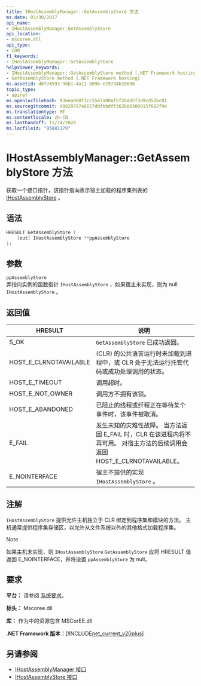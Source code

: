 ```yaml
---
title: IHostAssemblyManager::GetAssemblyStore 方法
ms.date: 03/30/2017
api_name:
- IHostAssemblyManager.GetAssemblyStore
api_location:
- mscoree.dll
api_type:
- COM
f1_keywords:
- IHostAssemblyManager::GetAssemblyStore
helpviewer_keywords:
- IHostAssemblyManager::GetAssemblyStore method [.NET Framework hosting]
- GetAssemblyStore method [.NET Framework hosting]
ms.assetid: d0f74593-9bb1-4a11-8096-e29734b20698
topic_type:
- apiref
ms.openlocfilehash: 936ea068f3cc5567a00af5f2bdd5f3d9cd52bc81
ms.sourcegitcommit: d8020797a6657d0fbbdff362b80300815f682f94
ms.translationtype: MT
ms.contentlocale: zh-CN
ms.lasthandoff: 11/24/2020
ms.locfileid: "95681179"
---
```

# <a name="ihostassemblymanagergetassemblystore-method"></a>IHostAssemblyManager::GetAssemblyStore 方法

获取一个接口指针，该指针指向表示宿主加载的程序集列表的 [IHostAssemblyStore](ihostassemblystore-interface.md) 。  
  
## <a name="syntax"></a>语法  
  
```cpp  
HRESULT GetAssemblyStore (  
    [out] IHostAssemblyStore **ppAssemblyStore  
);  
```  
  
## <a name="parameters"></a>参数  

 `ppAssemblyStore`  
 弄指向实例的函数指针 `IHostAssemblyStore` ，如果宿主未实现，则为 null `IHostAssemblyStore` 。  
  
## <a name="return-value"></a>返回值  
  
|HRESULT|说明|  
|-------------|-----------------|  
|S_OK|`GetAssemblyStore` 已成功返回。|  
|HOST_E_CLRNOTAVAILABLE| (CLR) 的公共语言运行时未加载到进程中，或 CLR 处于无法运行托管代码或成功处理调用的状态。|  
|HOST_E_TIMEOUT|调用超时。|  
|HOST_E_NOT_OWNER|调用方不拥有该锁。|  
|HOST_E_ABANDONED|已阻止的线程或纤程正在等待某个事件时，该事件被取消。|  
|E_FAIL|发生未知的灾难性故障。 当方法返回 E_FAIL 时，CLR 在该进程内将不再可用。 对宿主方法的后续调用会返回 HOST_E_CLRNOTAVAILABLE。|  
|E_NOINTERFACE|宿主不提供的实现 `IHostAssemblyStore` 。|  
  
## <a name="remarks"></a>注解  

 `IHostAssemblyStore` 提供允许主机独立于 CLR 绑定到程序集和模块的方法。 主机通常提供程序集存储区，以允许从文件系统以外的其他格式加载程序集。  
  
> [!NOTE]
> 如果主机未实现，则 `IHostAssemblyStore` `GetAssemblyStore` 应将 HRESULT 值返回 E_NOINTERFACE，并将设置 `ppAssemblyStore` 为 null。  
  
## <a name="requirements"></a>要求  

 **平台：** 请参阅 [系统要求](../../get-started/system-requirements.md)。  
  
 **标头：** Mscoree.dll  
  
 **库：** 作为中的资源包含 MSCorEE.dll  
  
 **.NET Framework 版本：**[!INCLUDE[net_current_v20plus](../../../../includes/net-current-v20plus-md.md)]  
  
## <a name="see-also"></a>另请参阅

- [IHostAssemblyManager 接口](ihostassemblymanager-interface.md)
- [IHostAssemblyStore 接口](ihostassemblystore-interface.md)
